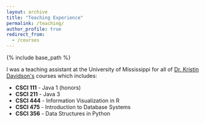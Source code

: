 ```yaml
---
layout: archive
title: "Teaching Experience"
permalink: /teaching/
author_profile: true
redirect_from:
  - /courses
---
```


{% include base_path %}

I was a teaching assistant at the University of Mississippi for all of [Dr. Kristin Davidson's](https://cs.olemiss.edu/faculty/davidson/) courses which includes:
* **CSCI 111** - Java 1 (honors)
* **CSCI 211** - Java 3
* **CSCI 444** - Information Visualization in R
* **CSCI 475** - Introduction to Database Systems
* **CSCI 356** - Data Structures in Python

<!-- Please refer to BlackBoard for the updated TA information and the new TAs and their hours. -->